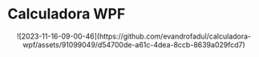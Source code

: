 Calculadora WPF
======
<p align="center">![2023-11-16-09-00-46](https://github.com/evandrofadul/calculadora-wpf/assets/91099049/d54700de-a61c-4dea-8ccb-8639a029fcd7)</p>

